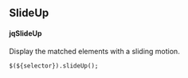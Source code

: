## SlideUp
#### jqSlideUp
Display the matched elements with a sliding motion.
```
$(${selector}).slideUp();
```